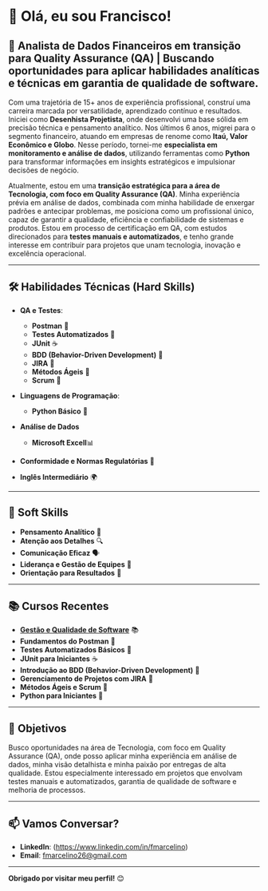 # 👋 Olá, eu sou Francisco!

## 🚀 Analista de Dados Financeiros em transição para Quality Assurance (QA) | Buscando oportunidades para aplicar habilidades analíticas e técnicas em garantia de qualidade de software.

Com uma trajetória de 15+ anos de experiência profissional, construí uma carreira marcada por versatilidade, aprendizado contínuo e resultados. Iniciei como **Desenhista Projetista**, onde desenvolvi uma base sólida em precisão técnica e pensamento analítico. Nos últimos 6 anos, migrei para o segmento financeiro, atuando em empresas de renome como **Itaú, Valor Econômico e Globo**. Nesse período, tornei-me **especialista em monitoramento e análise de dados**, utilizando ferramentas como **Python** para transformar informações em insights estratégicos e impulsionar decisões de negócio.

Atualmente, estou em uma **transição estratégica para a área de Tecnologia, com foco em Quality Assurance (QA)**. Minha experiência prévia em análise de dados, combinada com minha habilidade de enxergar padrões e antecipar problemas, me posiciona como um profissional único, capaz de garantir a qualidade, eficiência e confiabilidade de sistemas e produtos. Estou em processo de certificação em QA, com estudos direcionados para **testes manuais e automatizados**, e tenho grande interesse em contribuir para projetos que unam tecnologia, inovação e excelência operacional.

---

## 🛠️ Habilidades Técnicas (Hard Skills)

- **QA e Testes**:
  - **Postman** 🚀
  - **Testes Automatizados** 🤖
  - **JUnit** ☕
  - **BDD (Behavior-Driven Development)** 🧪
  - **JIRA** 🎯
  - **Métodos Ágeis** 🔄
  - **Scrum** 📅
    
- **Linguagens de Programação**:
  - **Python Básico** 🐍
    
- **Análise de Dados** 
  - **Microsoft Excell**📊
- **Conformidade e Normas Regulatórias** 📜
- **Inglês Intermediário** 🌍

---

## 🌟 Soft Skills

- **Pensamento Analítico** 🧠
- **Atenção aos Detalhes** 🔍
- **Comunicação Eficaz** 🗣️
- **Liderança e Gestão de Equipes** 👥
- **Orientação para Resultados** 🎯

---

## 📚 Cursos Recentes

- **[Gestão e Qualidade de Software](https://eadhandsoncode.com.br/)** 📚
- **Fundamentos do Postman** 🚀
- **Testes Automatizados Básicos** 🤖
- **JUnit para Iniciantes** ☕
- **Introdução ao BDD (Behavior-Driven Development)** 🧪
- **Gerenciamento de Projetos com JIRA** 🎯
- **Métodos Ágeis e Scrum** 🔄
- **Python para Iniciantes** 🐍
---

## 🎯 Objetivos

Busco oportunidades na área de Tecnologia, com foco em Quality Assurance (QA), onde posso aplicar minha experiência em análise de dados, minha visão detalhista e minha paixão por entregas de alta qualidade. Estou especialmente interessado em projetos que envolvam testes manuais e automatizados, garantia de qualidade de software e melhoria de processos.

---

## 📫 Vamos Conversar?

- **LinkedIn**: (https://www.linkedin.com/in/fmarcelino)
- **Email**: fmarcelino26@gmail.com

---

**Obrigado por visitar meu perfil!** 😊
